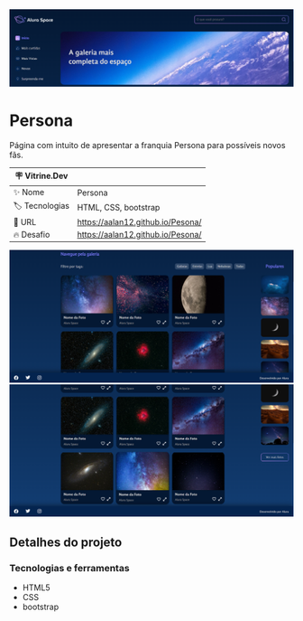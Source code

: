 <div align="center" >
  <img src="https://github.com/AAlan12/alura-space/blob/main/public/vitdev/thumb1.PNG?raw=true"/>
</div>

# Persona

Página com intuito de apresentar a franquia Persona para possíveis novos fãs.

| :placard: Vitrine.Dev |     |
| -------------  | --- |
| :sparkles: Nome        | Persona
| :label: Tecnologias | HTML, CSS, bootstrap
| :rocket: URL         | https://aalan12.github.io/Pesona/
| :fire: Desafio     | https://aalan12.github.io/Pesona/

<!-- Inserir imagem com a #vitrinedev ao final do link -->
![](https://github.com/AAlan12/alura-space/blob/main/public/vitdev/galeria.PNG?raw=true#vitrinedev)
![](https://github.com/AAlan12/alura-space/blob/main/public/vitdev/galeria2.PNG?raw=true#vitrinedev)

## Detalhes do projeto

### Tecnologias e ferramentas

- HTML5
- CSS
- bootstrap
